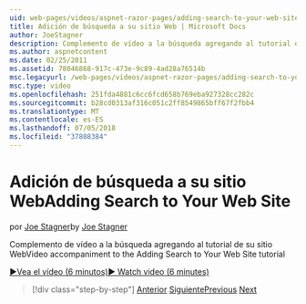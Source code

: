 ```yaml
---
uid: web-pages/videos/aspnet-razor-pages/adding-search-to-your-web-site
title: Adición de búsqueda a su sitio Web | Microsoft Docs
author: JoeStagner
description: Complemento de vídeo a la búsqueda agregando al tutorial de su sitio Web
ms.author: aspnetcontent
ms.date: 02/25/2011
ms.assetid: 78046868-917c-473e-9c89-4ad28a76514b
msc.legacyurl: /web-pages/videos/aspnet-razor-pages/adding-search-to-your-web-site
msc.type: video
ms.openlocfilehash: 251fda4881c6cc6fcd658b769eba927328cc282c
ms.sourcegitcommit: b28cd0313af316c051c2ff8549865bff67f2fbb4
ms.translationtype: MT
ms.contentlocale: es-ES
ms.lasthandoff: 07/05/2018
ms.locfileid: "37808384"
---
```

<a name="adding-search-to-your-web-site"></a><span data-ttu-id="1f521-103">Adición de búsqueda a su sitio Web</span><span class="sxs-lookup"><span data-stu-id="1f521-103">Adding Search to Your Web Site</span></span>
====================
<span data-ttu-id="1f521-104">por [Joe Stagner](https://github.com/JoeStagner)</span><span class="sxs-lookup"><span data-stu-id="1f521-104">by [Joe Stagner](https://github.com/JoeStagner)</span></span>

<span data-ttu-id="1f521-105">Complemento de vídeo a la búsqueda agregando al tutorial de su sitio Web</span><span class="sxs-lookup"><span data-stu-id="1f521-105">Video accompaniment to the Adding Search to Your Web Site tutorial</span></span>

[<span data-ttu-id="1f521-106">&#9654;Vea el vídeo (6 minutos)</span><span class="sxs-lookup"><span data-stu-id="1f521-106">&#9654; Watch video (6 minutes)</span></span>](https://channel9.msdn.com/Blogs/ASP-NET-Site-Videos/adding-search-to-your-web-site)

> [!div class="step-by-step"]
> <span data-ttu-id="1f521-107">[Anterior](adding-email-to-your-web-site.md)
> [Siguiente](adding-social-networking-to-your-website.md)</span><span class="sxs-lookup"><span data-stu-id="1f521-107">[Previous](adding-email-to-your-web-site.md)
[Next](adding-social-networking-to-your-website.md)</span></span>
